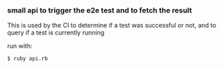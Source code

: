 ### small api to trigger the e2e test and to fetch the result

This is used by the CI to determine if a test was successful or not, and to query if a test is currently running

run with:
```
$ ruby api.rb
```
